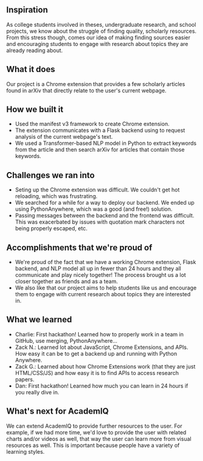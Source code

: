 ## Inspiration
As college students involved in theses, undergraduate research, and school projects, we know about the struggle of finding quality, scholarly resources. From this stress though, comes our idea of making finding sources easier and encouraging students to engage with research about topics they are already reading about.

## What it does
Our project is a Chrome extension that provides a few scholarly articles found in arXiv that directly relate to the user's current webpage.

## How we built it
- Used the manifest v3 framework to create Chrome extension.
- The extension communicates with a Flask backend using to request analysis of the current webpage's text.
- We used a Transformer-based NLP model in Python to extract keywords from the article and then search arXiv for articles that contain those keywords.

## Challenges we ran into
- Seting up the Chrome extension was difficult. We couldn't get hot reloading, which was frustrating.
- We searched for a while for a way to deploy our backend. We ended up using PythonAnywhere, which was a good (and free!) solution.
- Passing messages between the backend and the frontend was difficult. This was exacerbated by issues with quotation mark characters not being properly escaped, etc.

## Accomplishments that we're proud of
- We're proud of the fact that we have a working Chrome extension, Flask backend, and NLP model all up in fewer than 24 hours and they all communicate and play nicely together! The process brought us a lot closer together as friends and as a team.
- We also like that our project aims to help students like us and encourage them to engage with current research about topics they are interested in.


## What we learned
- Charlie: First hackathon! Learned how to properly work in a team in GitHub, use merging, PythonAnywhere...
- Zack N.: Learned lot about JavaScript, Chrome Extensions, and APIs. How easy it can be to get a backend up and running with Python Anywhere.
- Zack G.: Learned about how Chrome Extensions work (that they are just HTML/CSS/JS) and how easy it is to find APIs to access research papers.
- Dan: First hackathon! Learned how much you can learn in 24 hours if you really dive in.

## What's next for AcademIQ
We can extend AcademIQ to provide further resources to the user. For example, if we had more time, we'd love to provide the user with related charts and/or videos as well, that way the user can learn more from visual resources as well. This is important because people have a variety of learning styles.